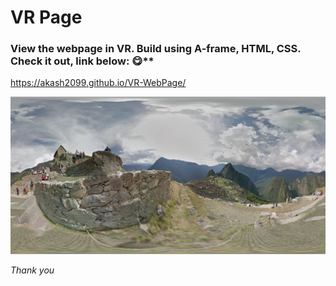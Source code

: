 # VR Page

### View the webpage in VR. Build using A-frame, HTML, CSS. Check it out, link below: :yum:**

https://akash2099.github.io/VR-WebPage/

![VR Page](https://github.com/akash2099/VR-Page/blob/master/machu-picchu.jpg)

*Thank you*


